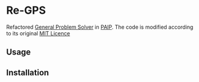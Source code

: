 # Re-GPS
Refactored [General Problem Solver](https://en.wikipedia.org/wiki/General_Problem_Solver) in [PAIP](https://github.com/norvig/paip-lisp). The code is modified according to its original [MIT Licence](https://github.com/norvig/paip-lisp/commit/1e9ece9f7269947949d0d8a37d8a0065a2f1e2cd)
## Usage

## Installation


